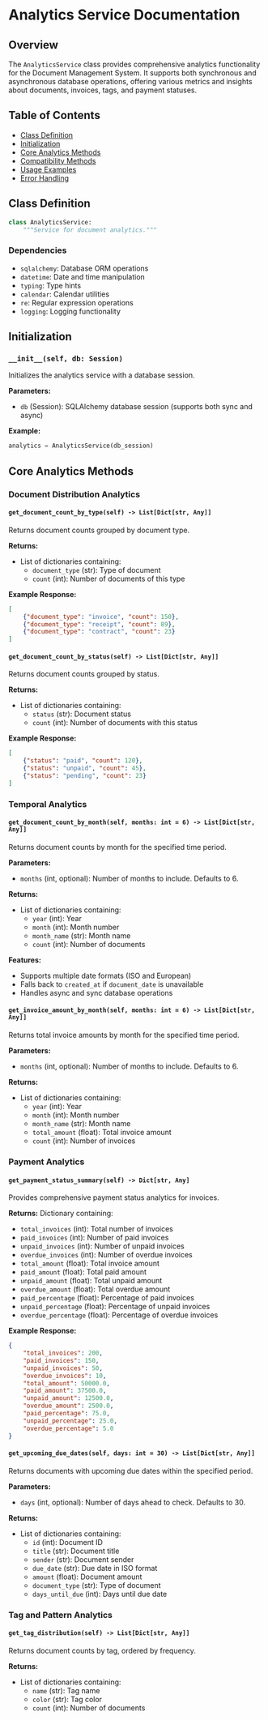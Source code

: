 <!--
This documentation was auto-generated by Claude on 2025-06-01T06-19-39.
Source file: ./src/backend/app/analytics.py
-->

# Analytics Service Documentation

## Overview

The `AnalyticsService` class provides comprehensive analytics functionality for the Document Management System. It supports both synchronous and asynchronous database operations, offering various metrics and insights about documents, invoices, tags, and payment statuses.

## Table of Contents

- [Class Definition](#class-definition)
- [Initialization](#initialization)
- [Core Analytics Methods](#core-analytics-methods)
- [Compatibility Methods](#compatibility-methods)
- [Usage Examples](#usage-examples)
- [Error Handling](#error-handling)

## Class Definition

```python
class AnalyticsService:
    """Service for document analytics."""
```

### Dependencies

- `sqlalchemy`: Database ORM operations
- `datetime`: Date and time manipulation
- `typing`: Type hints
- `calendar`: Calendar utilities
- `re`: Regular expression operations
- `logging`: Logging functionality

## Initialization

### `__init__(self, db: Session)`

Initializes the analytics service with a database session.

**Parameters:**
- `db` (Session): SQLAlchemy database session (supports both sync and async)

**Example:**
```python
analytics = AnalyticsService(db_session)
```

## Core Analytics Methods

### Document Distribution Analytics

#### `get_document_count_by_type(self) -> List[Dict[str, Any]]`

Returns document counts grouped by document type.

**Returns:**
- List of dictionaries containing:
  - `document_type` (str): Type of document
  - `count` (int): Number of documents of this type

**Example Response:**
```json
[
    {"document_type": "invoice", "count": 150},
    {"document_type": "receipt", "count": 89},
    {"document_type": "contract", "count": 23}
]
```

#### `get_document_count_by_status(self) -> List[Dict[str, Any]]`

Returns document counts grouped by status.

**Returns:**
- List of dictionaries containing:
  - `status` (str): Document status
  - `count` (int): Number of documents with this status

**Example Response:**
```json
[
    {"status": "paid", "count": 120},
    {"status": "unpaid", "count": 45},
    {"status": "pending", "count": 23}
]
```

### Temporal Analytics

#### `get_document_count_by_month(self, months: int = 6) -> List[Dict[str, Any]]`

Returns document counts by month for the specified time period.

**Parameters:**
- `months` (int, optional): Number of months to include. Defaults to 6.

**Returns:**
- List of dictionaries containing:
  - `year` (int): Year
  - `month` (int): Month number
  - `month_name` (str): Month name
  - `count` (int): Number of documents

**Features:**
- Supports multiple date formats (ISO and European)
- Falls back to `created_at` if `document_date` is unavailable
- Handles async and sync database operations

#### `get_invoice_amount_by_month(self, months: int = 6) -> List[Dict[str, Any]]`

Returns total invoice amounts by month for the specified time period.

**Parameters:**
- `months` (int, optional): Number of months to include. Defaults to 6.

**Returns:**
- List of dictionaries containing:
  - `year` (int): Year
  - `month` (int): Month number
  - `month_name` (str): Month name
  - `total_amount` (float): Total invoice amount
  - `count` (int): Number of invoices

### Payment Analytics

#### `get_payment_status_summary(self) -> Dict[str, Any]`

Provides comprehensive payment status analytics for invoices.

**Returns:**
Dictionary containing:
- `total_invoices` (int): Total number of invoices
- `paid_invoices` (int): Number of paid invoices
- `unpaid_invoices` (int): Number of unpaid invoices
- `overdue_invoices` (int): Number of overdue invoices
- `total_amount` (float): Total invoice amount
- `paid_amount` (float): Total paid amount
- `unpaid_amount` (float): Total unpaid amount
- `overdue_amount` (float): Total overdue amount
- `paid_percentage` (float): Percentage of paid invoices
- `unpaid_percentage` (float): Percentage of unpaid invoices
- `overdue_percentage` (float): Percentage of overdue invoices

**Example Response:**
```json
{
    "total_invoices": 200,
    "paid_invoices": 150,
    "unpaid_invoices": 50,
    "overdue_invoices": 10,
    "total_amount": 50000.0,
    "paid_amount": 37500.0,
    "unpaid_amount": 12500.0,
    "overdue_amount": 2500.0,
    "paid_percentage": 75.0,
    "unpaid_percentage": 25.0,
    "overdue_percentage": 5.0
}
```

#### `get_upcoming_due_dates(self, days: int = 30) -> List[Dict[str, Any]]`

Returns documents with upcoming due dates within the specified period.

**Parameters:**
- `days` (int, optional): Number of days ahead to check. Defaults to 30.

**Returns:**
- List of dictionaries containing:
  - `id` (int): Document ID
  - `title` (str): Document title
  - `sender` (str): Document sender
  - `due_date` (str): Due date in ISO format
  - `amount` (float): Document amount
  - `document_type` (str): Type of document
  - `days_until_due` (int): Days until due date

### Tag and Pattern Analytics

#### `get_tag_distribution(self) -> List[Dict[str, Any]]`

Returns document counts by tag, ordered by frequency.

**Returns:**
- List of dictionaries containing:
  - `name` (str): Tag name
  - `color` (str): Tag color
  - `count` (int): Number of documents